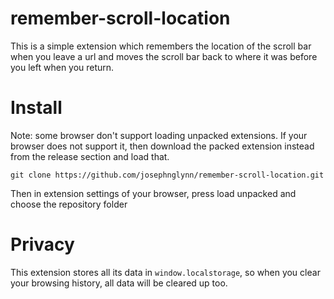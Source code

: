 # remember-scroll-location

This is a simple extension which remembers the location of the scroll bar when you leave a url and moves the scroll bar back to where it was before you left when you return.

# Install

Note: some browser don't support loading unpacked extensions. If your browser does not support it, then download the packed extension instead from the release section and load that.

```
git clone https://github.com/josephnglynn/remember-scroll-location.git
```

Then in extension settings of your browser, press load unpacked and choose the repository folder

# Privacy

This extension stores all its data in ```window.localstorage```, so when you clear your browsing history, all data will be cleared up too.
